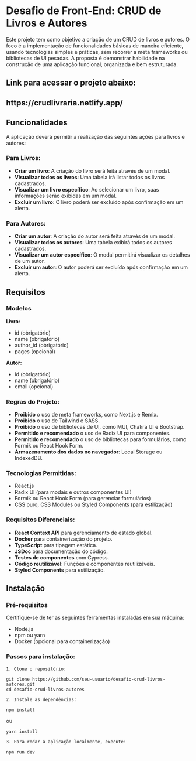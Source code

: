 <h1>Desafio de Front-End: CRUD de Livros e Autores</h1>

<p>Este projeto tem como objetivo a criação de um CRUD de livros e autores. O foco é a implementação de funcionalidades básicas de maneira eficiente, usando tecnologias simples e práticas, sem recorrer a meta frameworks ou bibliotecas de UI pesadas. A proposta é demonstrar habilidade na construção de uma aplicação funcional, organizada e bem estruturada.</p>

<h2>Link para acessar o projeto abaixo:<h2>
<a>https://crudlivraria.netlify.app/</a>
<h2>Funcionalidades</h2>

<p>A aplicação deverá permitir a realização das seguintes ações para livros e autores:</p>

<h3>Para Livros:</h3>
<ul>
  <li><strong>Criar um livro</strong>: A criação do livro será feita através de um modal.</li>
  <li><strong>Visualizar todos os livros</strong>: Uma tabela irá listar todos os livros cadastrados.</li>
  <li><strong>Visualizar um livro específico</strong>: Ao selecionar um livro, suas informações serão exibidas em um modal.</li>
  <li><strong>Excluir um livro</strong>: O livro poderá ser excluído após confirmação em um alerta.</li>
</ul>

<h3>Para Autores:</h3>
<ul>
  <li><strong>Criar um autor</strong>: A criação do autor será feita através de um modal.</li>
  <li><strong>Visualizar todos os autores</strong>: Uma tabela exibirá todos os autores cadastrados.</li>
  <li><strong>Visualizar um autor específico</strong>: O modal permitirá visualizar os detalhes de um autor.</li>
  <li><strong>Excluir um autor</strong>: O autor poderá ser excluído após confirmação em um alerta.</li>
</ul>

<h2>Requisitos</h2>

<h3>Modelos</h3>

<p><strong>Livro:</strong></p>
<ul>
  <li>id (obrigatório)</li>
  <li>name (obrigatório)</li>
  <li>author_id (obrigatório)</li>
  <li>pages (opcional)</li>
</ul>

<p><strong>Autor:</strong></p>
<ul>
  <li>id (obrigatório)</li>
  <li>name (obrigatório)</li>
  <li>email (opcional)</li>
</ul>

<h3>Regras do Projeto:</h3>
<ul>
  <li><strong>Proibido</strong> o uso de meta frameworks, como Next.js e Remix.</li>
  <li><strong>Proibido</strong> o uso de Tailwind e SASS.</li>
  <li><strong>Proibido</strong> o uso de bibliotecas de UI, como MUI, Chakra UI e Bootstrap.</li>
  <li><strong>Permitido e recomendado</strong> o uso de Radix UI para componentes.</li>
  <li><strong>Permitido e recomendado</strong> o uso de bibliotecas para formulários, como Formik ou React Hook Form.</li>
  <li><strong>Armazenamento dos dados no navegador</strong>: Local Storage ou IndexedDB.</li>
</ul>

<h3>Tecnologias Permitidas:</h3>
<ul>
  <li>React.js</li>
  <li>Radix UI (para modais e outros componentes UI)</li>
  <li>Formik ou React Hook Form (para gerenciar formulários)</li>
  <li>CSS puro, CSS Modules ou Styled Components (para estilização)</li>
</ul>

<h3>Requisitos Diferenciais:</h3>
<ul>
  <li><strong>React Context API</strong> para gerenciamento de estado global.</li>
  <li><strong>Docker</strong> para containerização do projeto.</li>
  <li><strong>TypeScript</strong> para tipagem estática.</li>
  <li><strong>JSDoc</strong> para documentação do código.</li>
  <li><strong>Testes de componentes</strong> com Cypress.</li>
  <li><strong>Código reutilizável</strong>: Funções e componentes reutilizáveis.</li>
  <li><strong>Styled Components</strong> para estilização.</li>
</ul>

<h2>Instalação</h2>

<h3>Pré-requisitos</h3>
<p>Certifique-se de ter as seguintes ferramentas instaladas em sua máquina:</p>
<ul>
  <li>Node.js</li>
  <li>npm ou yarn</li>
  <li>Docker (opcional para containerização)</li>
</ul>

<h3>Passos para instalação:</h3>
<pre><code>1. Clone o repositório:</code></pre>

<pre><code>git clone https://github.com/seu-usuario/desafio-crud-livros-autores.git
cd desafio-crud-livros-autores
</code></pre>

<pre><code>2. Instale as dependências:</code></pre>

<pre><code>npm install</code></pre>

ou

<pre><code>yarn install</code></pre>

<pre><code>3. Para rodar a aplicação localmente, execute:</code></pre>

<pre><code>npm run dev</code></pre>

 

 
